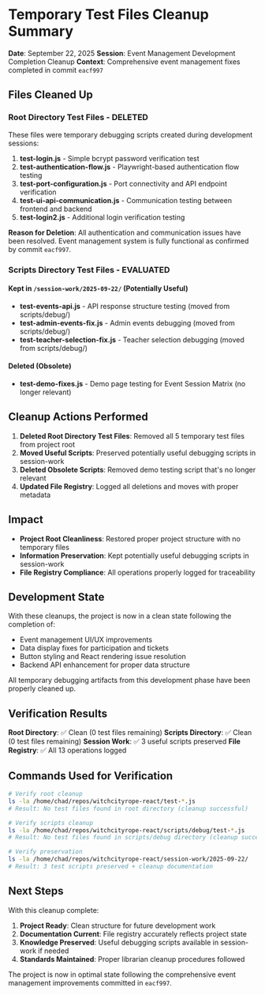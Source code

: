 # Temporary Test Files Cleanup Summary

**Date**: September 22, 2025
**Session**: Event Management Development Completion Cleanup
**Context**: Comprehensive event management fixes completed in commit `eacf997`

## Files Cleaned Up

### Root Directory Test Files - DELETED
These files were temporary debugging scripts created during development sessions:

1. **test-login.js** - Simple bcrypt password verification test
2. **test-authentication-flow.js** - Playwright-based authentication flow testing
3. **test-port-configuration.js** - Port connectivity and API endpoint verification
4. **test-ui-api-communication.js** - Communication testing between frontend and backend
5. **test-login2.js** - Additional login verification testing

**Reason for Deletion**: All authentication and communication issues have been resolved. Event management system is fully functional as confirmed by commit `eacf997`.

### Scripts Directory Test Files - EVALUATED

#### Kept in `/session-work/2025-09-22/` (Potentially Useful)
- **test-events-api.js** - API response structure testing (moved from scripts/debug/)
- **test-admin-events-fix.js** - Admin events debugging (moved from scripts/debug/)
- **test-teacher-selection-fix.js** - Teacher selection debugging (moved from scripts/debug/)

#### Deleted (Obsolete)
- **test-demo-fixes.js** - Demo page testing for Event Session Matrix (no longer relevant)

## Cleanup Actions Performed

1. **Deleted Root Directory Test Files**: Removed all 5 temporary test files from project root
2. **Moved Useful Scripts**: Preserved potentially useful debugging scripts in session-work
3. **Deleted Obsolete Scripts**: Removed demo testing script that's no longer relevant
4. **Updated File Registry**: Logged all deletions and moves with proper metadata

## Impact

- **Project Root Cleanliness**: Restored proper project structure with no temporary files
- **Information Preservation**: Kept potentially useful debugging scripts in session-work
- **File Registry Compliance**: All operations properly logged for traceability

## Development State

With these cleanups, the project is now in a clean state following the completion of:
- Event management UI/UX improvements
- Data display fixes for participation and tickets
- Button styling and React rendering issue resolution
- Backend API enhancement for proper data structure

All temporary debugging artifacts from this development phase have been properly cleaned up.

## Verification Results

**Root Directory**: ✅ Clean (0 test files remaining)
**Scripts Directory**: ✅ Clean (0 test files remaining)
**Session Work**: ✅ 3 useful scripts preserved
**File Registry**: ✅ All 13 operations logged

## Commands Used for Verification

```bash
# Verify root cleanup
ls -la /home/chad/repos/witchcityrope-react/test-*.js
# Result: No test files found in root directory (cleanup successful)

# Verify scripts cleanup
ls -la /home/chad/repos/witchcityrope-react/scripts/debug/test-*.js
# Result: No test files found in scripts/debug directory (cleanup successful)

# Verify preservation
ls -la /home/chad/repos/witchcityrope-react/session-work/2025-09-22/
# Result: 3 test scripts preserved + cleanup documentation
```

## Next Steps

With this cleanup complete:
1. **Project Ready**: Clean structure for future development work
2. **Documentation Current**: File registry accurately reflects project state
3. **Knowledge Preserved**: Useful debugging scripts available in session-work if needed
4. **Standards Maintained**: Proper librarian cleanup procedures followed

The project is now in optimal state following the comprehensive event management improvements committed in `eacf997`.